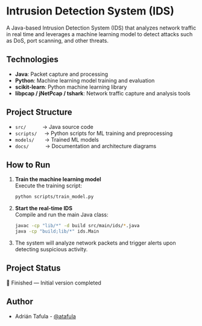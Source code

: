 # Intrusion Detection System (IDS)

A Java-based Intrusion Detection System (IDS) that analyzes network traffic in real time and leverages a machine learning model to detect attacks such as DoS, port scanning, and other threats.

## Technologies
- **Java**: Packet capture and processing
- **Python**: Machine learning model training and evaluation
- **scikit-learn**: Python machine learning library
- **libpcap / jNetPcap / tshark**: Network traffic capture and analysis tools

## Project Structure
- `src/` &nbsp;&nbsp;&nbsp;&nbsp;&nbsp;&nbsp;&nbsp;&nbsp;&nbsp;&nbsp;→ Java source code
- `scripts/` &nbsp;&nbsp;&nbsp;&nbsp;→ Python scripts for ML training and preprocessing
- `models/` &nbsp;&nbsp;&nbsp;&nbsp;&nbsp;&nbsp;→ Trained ML models
- `docs/` &nbsp;&nbsp;&nbsp;&nbsp;&nbsp;&nbsp;&nbsp;&nbsp;&nbsp;&nbsp;→ Documentation and architecture diagrams

## How to Run

1. **Train the machine learning model**  
   Execute the training script:
   ```sh
   python scripts/train_model.py
   ```
2. **Start the real-time IDS**  
   Compile and run the main Java class:
   ```sh
   javac -cp "lib/*" -d build src/main/ids/*.java
   java -cp "build;lib/*" ids.Main
   ```
3. The system will analyze network packets and trigger alerts upon detecting suspicious activity.

## Project Status
🔸  Finished — Initial version completed

## Author
- Adrián Tafula - [@atafula](https://github.com/atafula)
